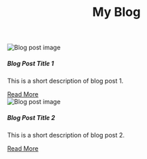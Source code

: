 <!DOCTYPE html>
<html lang="en">
<head>
  <meta charset="UTF-8">
  <meta name="viewport" content="width=device-width, initial-scale=1.0">
  <title>My Blog</title>
  <link href="https://cdn.jsdelivr.net/npm/bootstrap@5.2.0-beta1/dist/css/bootstrap.min.css" rel="stylesheet" integrity="sha384-0evSX huddleddmbq70TtGkLtC50zM8GNvZt1ONjdticzUFIM3N4zLBOj4zNpQvZ9Klq7Q" crossorigin="anonymous">
</head>
<body>
  <header class="container py-3">
    <h1 class="display-4">My Blog</h1>
  </header>

  <main class="container">
    <div class="row">
      <div class="col-md-6 mb-4">
        <div class="card">
          <img src="placeholder.jpg" class="card-img-top" alt="Blog post image">
          <div class="card-body">
            <h5 class="card-title">Blog Post Title 1</h5>
            <p class="card-text">This is a short description of blog post 1.</p>
            <a href="#" class="btn btn-primary">Read More</a>
          </div>
        </div>
      </div>
      <div class="col-md-6 mb-4">
        <div class="card">
          <img src="placeholder.jpg" class="card-img-top" alt="Blog post image">
          <div class="card-body">
            <h5 class="card-title">Blog Post Title 2</h5>
            <p class="card-text">This is a short description of blog post 2.</p>
            <a href="#" class="btn btn-primary">Read More</a>
          </div>
        </div>
      </div>
    </div>
  </main>

</body>
</html>
